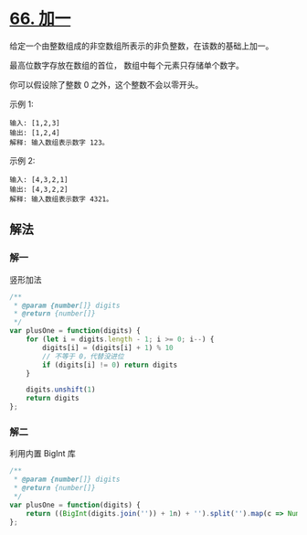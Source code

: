 # [66. 加一](https://leetcode-cn.com/problems/plus-one/)
给定一个由整数组成的非空数组所表示的非负整数，在该数的基础上加一。

最高位数字存放在数组的首位， 数组中每个元素只存储单个数字。

你可以假设除了整数 0 之外，这个整数不会以零开头。

示例 1:
```
输入: [1,2,3]
输出: [1,2,4]
解释: 输入数组表示数字 123。
```
示例 2:
```
输入: [4,3,2,1]
输出: [4,3,2,2]
解释: 输入数组表示数字 4321。
```
## 解法
### 解一
竖形加法
```js
/**
 * @param {number[]} digits
 * @return {number[]}
 */
var plusOne = function(digits) {
    for (let i = digits.length - 1; i >= 0; i--) {
        digits[i] = (digits[i] + 1) % 10
        // 不等于 0，代替没进位
        if (digits[i] != 0) return digits
    }

    digits.unshift(1)
    return digits
};
```
### 解二
利用内置 BigInt 库
```js
/**
 * @param {number[]} digits
 * @return {number[]}
 */
var plusOne = function(digits) {
    return ((BigInt(digits.join('')) + 1n) + '').split('').map(c => Number(c))
};
```
